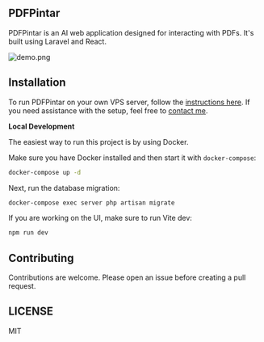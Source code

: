 ## PDFPintar

PDFPintar is an AI web application designed for interacting with PDFs. It's built using Laravel and React.

![demo.png](https://res.cloudinary.com/dr15yjl8w/image/upload/v1696665108/pdfpintar_ycqgqs.png)

## Installation

To run PDFPintar on your own VPS server, follow the [instructions here](server-setup.md). If you need assistance with the setup, feel free to [contact me](mailto:alahmadrosid@gmail.com).

**Local Development**

The easiest way to run this project is by using Docker.

Make sure you have Docker installed and then start it with `docker-compose`:

```bash
docker-compose up -d

```

Next, run the database migration:

```bash
docker-compose exec server php artisan migrate
```

If you are working on the UI, make sure to run Vite dev:

```bash
npm run dev
```

## Contributing

Contributions are welcome. Please open an issue before creating a pull request.

## LICENSE

MIT
